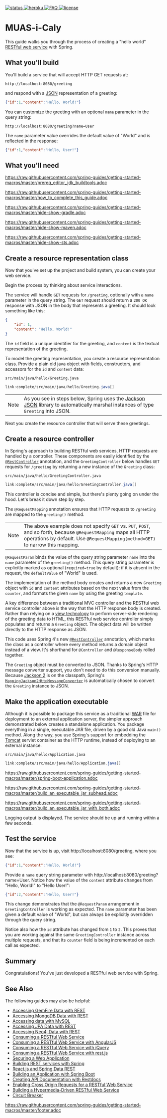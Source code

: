 [status]: https://travis-ci.org/sweIhm/sweiproject-tg2a-3.svg?branch=master
[heroku]: https://img.shields.io/badge/Heroku-muasicaly-purple.svg?colorB=6762a6
[FAQ]: https://img.shields.io/badge/Wiki-FAQ-blue.svg
[license]: https://img.shields.io/github/license/sweIhm/sweiproject-tg2a-3.svg
[ ![status][] ](https://travis-ci.org/sweIhm/sweiproject-tg2a-3/)
[ ![heroku] ](https://muasicaly.herokuapp.com/)
[ ![FAQ] ](https://github.com/sweIhm/sweiproject-tg2a-3/wiki/About-MUAS−i−Caly)
[ ![license][] ](https://github.com/sweIhm/sweiproject-tg2a-3/tree/master/LICENSE)

# MUAS-i-Caly

This guide walks you through the process of creating a "hello world" [RESTful web service](/understanding/REST) with Spring.

## What you'll build

You'll build a service that will accept HTTP GET requests at:

```
http://localhost:8080/greeting
```

and respond with a [JSON](/understanding/JSON) representation of a greeting:

```json
{"id":1,"content":"Hello, World!"}
```

You can customize the greeting with an optional `name` parameter in the query string:

```
http://localhost:8080/greeting?name=User
```

The `name` parameter value overrides the default value of "World" and is reflected in the response:

```json
{"id":1,"content":"Hello, User!"}
```


## What you'll need

https://raw.githubusercontent.com/spring-guides/getting-started-macros/master/prereq_editor_jdk_buildtools.adoc

https://raw.githubusercontent.com/spring-guides/getting-started-macros/master/how_to_complete_this_guide.adoc

https://raw.githubusercontent.com/spring-guides/getting-started-macros/master/hide-show-gradle.adoc

https://raw.githubusercontent.com/spring-guides/getting-started-macros/master/hide-show-maven.adoc

https://raw.githubusercontent.com/spring-guides/getting-started-macros/master/hide-show-sts.adoc


## Create a resource representation class

Now that you've set up the project and build system, you can create your web service.

Begin the process by thinking about service interactions.

The service will handle `GET` requests for `/greeting`, optionally with a `name` parameter in the query string. The `GET` request should return a `200 OK` response with JSON in the body that represents a greeting. It should look something like this:

```json
{
    "id": 1,
    "content": "Hello, World!"
}
```

The `id` field is a unique identifier for the greeting, and `content` is the textual representation of the greeting.

To model the greeting representation, you create a resource representation class. Provide a plain old java object with fields, constructors, and accessors for the `id` and `content` data:

`src/main/java/hello/Greeting.java`
```java
link:complete/src/main/java/hello/Greeting.java[]
```
| | |
|-|-|
Note|As you see in steps below, Spring uses the [Jackson JSON](http://wiki.fasterxml.com/JacksonHome) library to automatically marshal instances of type `Greeting` into JSON.

Next you create the resource controller that will serve these greetings.


## Create a resource controller

In Spring's approach to building RESTful web services, HTTP requests are handled by a controller. These components are easily identified by the [`@RestController`](http://docs.spring.io/spring/docs/current/javadoc-api/org/springframework/web/bind/annotation/RestController.html) annotation, and the `GreetingController` below handles `GET` requests for `/greeting` by returning a new instance of the `Greeting` class:

`src/main/java/hello/GreetingController.java`
```java
link:complete/src/main/java/hello/GreetingController.java[]
```

This controller is concise and simple, but there's plenty going on under the hood. Let's break it down step by step.

The `@RequestMapping` annotation ensures that HTTP requests to `/greeting` are mapped to the `greeting()` method.

| | |
|-|-|
Note|The above example does not specify `GET` vs. `PUT`, `POST`, and so forth, because `@RequestMapping` maps all HTTP operations by default. Use `@RequestMapping(method=GET)` to narrow this mapping.

`@RequestParam` binds the value of the query string parameter `name` into the `name` parameter of the `greeting()` method. This query string parameter is explicitly marked as optional (`required=true` by default): if it is absent in the request, the `defaultValue` of "World" is used.

The implementation of the method body creates and returns a new `Greeting` object with `id` and `content` attributes based on the next value from the `counter`, and formats the given `name` by using the greeting `template`.

A key difference between a traditional MVC controller and the RESTful web service controller above is the way that the HTTP response body is created. Rather than relying on a [view technology](/understanding/view-templates) to perform server-side rendering of the greeting data to HTML, this RESTful web service controller simply populates and returns a `Greeting` object. The object data will be written directly to the HTTP response as JSON.

This code uses Spring 4's new [`@RestController`](http://docs.spring.io/spring/docs/current/javadoc-api/org/springframework/web/bind/annotation/RestController.html) annotation, which marks the class as a controller where every method returns a domain object instead of a view. It's shorthand for `@Controller` and `@ResponseBody` rolled together.

The `Greeting` object must be converted to JSON. Thanks to Spring's HTTP message converter support, you don't need to do this conversion manually. Because [Jackson 2](http://wiki.fasterxml.com/JacksonHome) is on the classpath, Spring's [`MappingJackson2HttpMessageConverter`](http://docs.spring.io/spring/docs/current/javadoc-api/org/springframework/http/converter/json/MappingJackson2HttpMessageConverter.html) is automatically chosen to convert the `Greeting` instance to JSON.


## Make the application executable

Although it is possible to package this service as a traditional [WAR](/understanding/WAR) file for deployment to an external application server, the simpler approach demonstrated below creates a standalone application. You package everything in a single, executable JAR file, driven by a good old Java `main()` method. Along the way, you use Spring's support for embedding the [Tomcat](/understanding/Tomcat) servlet container as the HTTP runtime, instead of deploying to an external instance.


`src/main/java/hello/Application.java`
```java
link:complete/src/main/java/hello/Application.java[]
```

https://raw.githubusercontent.com/spring-guides/getting-started-macros/master/spring-boot-application.adoc

https://raw.githubusercontent.com/spring-guides/getting-started-macros/master/build_an_executable_jar_subhead.adoc

https://raw.githubusercontent.com/spring-guides/getting-started-macros/master/build_an_executable_jar_with_both.adoc

Logging output is displayed. The service should be up and running within a few seconds.


## Test the service

Now that the service is up, visit http://localhost:8080/greeting, where you see:

```json
{"id":1,"content":"Hello, World!"}
```

Provide a `name` query string parameter with http://localhost:8080/greeting?name=User. Notice how the value of the `content` attribute changes from "Hello, World!" to "Hello User!":

```json
{"id":2,"content":"Hello, User!"}
```

This change demonstrates that the `@RequestParam` arrangement in `GreetingController` is working as expected. The `name` parameter has been given a default value of "World", but can always be explicitly overridden through the query string.

Notice also how the `id` attribute has changed from `1` to `2`. This proves that you are working against the same `GreetingController` instance across multiple requests, and that its `counter` field is being incremented on each call as expected.


## Summary

Congratulations! You've just developed a RESTful web service with Spring.

## See Also

The following guides may also be helpful:

- [Accessing GemFire Data with REST](https://spring.io/guides/gs/accessing-gemfire-data-rest/)
- [Accessing MongoDB Data with REST](https://spring.io/guides/gs/accessing-mongodb-data-rest/)
- [Accessing data with MySQL](https://spring.io/guides/gs/accessing-data-mysql/)
- [Accessing JPA Data with REST](https://spring.io/guides/gs/accessing-data-rest/)
- [Accessing Neo4j Data with REST](https://spring.io/guides/gs/accessing-neo4j-data-rest/)
- [Consuming a RESTful Web Service](https://spring.io/guides/gs/consuming-rest/)
- [Consuming a RESTful Web Service with AngularJS](https://spring.io/guides/gs/consuming-rest-angularjs/)
- [Consuming a RESTful Web Service with jQuery](https://spring.io/guides/gs/consuming-rest-jquery/)
- [Consuming a RESTful Web Service with rest.js](https://spring.io/guides/gs/consuming-rest-restjs/)
- [Securing a Web Application](https://spring.io/guides/gs/securing-web/)
- [Building REST services with Spring](https://spring.io/guides/tutorials/bookmarks/)
- [React.js and Spring Data REST](https://spring.io/guides/tutorials/react-and-spring-data-rest/)
- [Building an Application with Spring Boot](https://spring.io/guides/gs/spring-boot/)
- [Creating API Documentation with Restdocs](https://spring.io/guides/gs/testing-restdocs/)
- [Enabling Cross Origin Requests for a RESTful Web Service](https://spring.io/guides/gs/rest-service-cors/)
- [Building a Hypermedia-Driven RESTful Web Service](https://spring.io/guides/gs/rest-hateoas/)
- [Circuit Breaker](https://spring.io/guides/gs/circuit-breaker/)

https://raw.githubusercontent.com/spring-guides/getting-started-macros/master/footer.adoc
